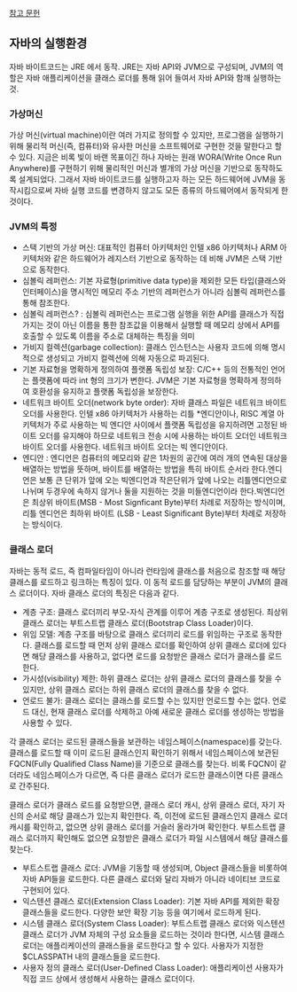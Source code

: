 [참고 문헌](https://cyk0825.tistory.com/5)

## 자바의 실행환경
자바 바이트코드는 JRE 에서 동작. JRE는 자바 API와 JVM으로 구성되며, JVM의 역할은 자바 애플리케이션을 클래스 로더를 통해 읽어 들여서 자바 API와 함깨 실행하는 것.

### 가상머신
가상 머신(virtual machine)이란 여러 가지로 정의할 수 있지만, 프로그램을 실행하기 위해 물리적 머신(즉, 컴퓨터)와 유사한 머신을 소프트웨어로 구현한 것을 말한다고 할 수 있다. 지금은 비록 빛이 바랜 목표이긴 하나 자바는 원래 WORA(Write Once Run Anywhere)를 구현하기 위해 물리적인 머신과 별개의 가상 머신을 기반으로 동작하도록 설계되었다. 그래서 자바 바이트코드를 실행하고자 하는 모든 하드웨어에 JVM을 동작시킴으로써 자바 실행 코드를 변경하지 않고도 모든 종류의 하드웨어에서 동작되게 한 것이다.

### JVM의 특정
- 스택 기반의 가상 머신: 대표적인 컴퓨터 아키텍처인 인텔 x86 아키텍처나 ARM 아키텍처와 같은 하드웨어가 레지스터 기반으로 동작하는 데 비해 JVM은 스택 기반으로 동작한다.
- 심볼릭 레퍼런스: 기본 자료형(primitive data type)을 제외한 모든 타입(클래스와 인터페이스)을 명시적인 메모리 주소 기반의 레퍼런스가 아니라 심볼릭 레퍼런스를 통해 참조한다.
- 심볼릭 레퍼런스? : 심볼릭 레퍼런스는 프로그램 실행을 위한 API를 클래스가 직접 가지는 것이 아닌 이름을 통한 참조값을 이용해서 실행할 때 메모리 상에서 API를 호출할 수 있도록 이름을 주소로 대체하는 특징을 의미
- 가비지 컬렉션(garbage collection): 클래스 인스턴스는 사용자 코드에 의해 명시적으로 생성되고 가비지 컬렉션에 의해 자동으로 파괴된다.
- 기본 자료형을 명확하게 정의하여 플랫폼 독립성 보장: C/C++ 등의 전통적인 언어는 플랫폼에 따라 int 형의 크기가 변한다. JVM은 기본 자료형을 명확하게 정의하여 호환성을 유지하고 플랫폼 독립성을 보장한다.
- 네트워크 바이트 오더(network byte order): 자바 클래스 파일은 네트워크 바이트 오더를 사용한다. 인텔 x86 아키텍처가 사용하는 리틀 *엔디안이나, RISC 계열 아키텍처가 주로 사용하는 빅 엔디안 사이에서 플랫폼 독립성을 유지하려면 고정된 바이트 오더를 유지해야 하므로 네트워크 전송 시에 사용하는 바이트 오더인 네트워크 바이트 오더를 사용한다. 네트워크 바이트 오더는 빅 엔디안이다.
- 엔디안 :  엔디언은 컴퓨터의 메모리와 같은 1차원의 공간에 여러 개의 연속된 대상을 배열하는 방법을 뜻하며, 바이트를 배열하는 방법을 특히 바이트 순서라 한다.엔디언은 보통 큰 단위가 앞에 오는 빅엔디언과 작은단위가 앞에 나오는 리틀엔디언으로 나뉘며 두경우에 속하지 않거나 둘을 지원하는 것을 미들엔디언이라 한다.빅엔디언은 최상위 바이트(MSB - Most Signficant Byte)부터 차례로 저장하는 방식이며, 리틀 엔디언은 최하위 바이트 (LSB - Least Significant Byte)부터 차례로 저장하는 방식이다.

### 클래스 로더
자바는 동적 로드, 즉 컴파일타임이 아니라 런타임에 클래스를 처음으로 참조할 때 해당 클래스를 로드하고 링크하는 특징이 있다. 이 동적 로드를 담당하는 부분이 JVM의 클래스 로더이다. 자바 클래스 로더의 특징은 다음과 같다.
- 계층 구조: 클래스 로더끼리 부모-자식 관계를 이루어 계층 구조로 생성된다. 최상위 클래스 로더는 부트스트랩 클래스 로더(Bootstrap Class Loader)이다.
- 위임 모델: 계층 구조를 바탕으로 클래스 로더끼리 로드를 위임하는 구조로 동작한다. 클래스를 로드할 때 먼저 상위 클래스 로더를 확인하여 상위 클래스 로더에 있다면 해당 클래스를 사용하고, 없다면 로드를 요청받은 클래스 로더가 클래스를 로드한다.
- 가시성(visibility) 제한: 하위 클래스 로더는 상위 클래스 로더의 클래스를 찾을 수 있지만, 상위 클래스 로더는 하위 클래스 로더의 클래스를 찾을 수 없다.
- 언로드 불가: 클래스 로더는 클래스를 로드할 수는 있지만 언로드할 수는 없다. 언로드 대신, 현재 클래스 로더를 삭제하고 아예 새로운 클래스 로더를 생성하는 방법을 사용할 수 있다.

각 클래스 로더는 로드된 클래스들을 보관하는 네임스페이스(namespace)를 갖는다. 클래스를 로드할 때 이미 로드된 클래스인지 확인하기 위해서 네임스페이스에 보관된 FQCN(Fully Qualified Class Name)을 기준으로 클래스를 찾는다. 비록 FQCN이 같더라도 네임스페이스가 다르면, 즉 다른 클래스 로더가 로드한 클래스이면 다른 클래스로 간주된다.

클래스 로더가 클래스 로드를 요청받으면, 클래스 로더 캐시, 상위 클래스 로더, 자기 자신의 순서로 해당 클래스가 있는지 확인한다. 즉, 이전에 로드된 클래스인지 클래스 로더 캐시를 확인하고, 없으면 상위 클래스 로더를 거슬러 올라가며 확인한다. 부트스트랩 클래스 로더까지 확인해도 없으면 요청받은 클래스 로더가 파일 시스템에서 해당 클래스를 찾는다.

- 부트스트랩 클래스 로더: JVM을 기동할 때 생성되며, Object 클래스들을 비롯하여 자바 API들을 로드한다. 다른 클래스 로더와 달리 자바가 아니라 네이티브 코드로 구현되어 있다.
- 익스텐션 클래스 로더(Extension Class Loader): 기본 자바 API를 제외한 확장 클래스들을 로드한다. 다양한 보안 확장 기능 등을 여기에서 로드하게 된다.
- 시스템 클래스 로더(System Class Loader): 부트스트랩 클래스 로더와 익스텐션 클래스 로더가 JVM 자체의 구성 요소들을 로드하는 것이라 한다면, 시스템 클래스 로더는 애플리케이션의 클래스들을 로드한다고 할 수 있다. 사용자가 지정한 $CLASSPATH 내의 클래스들을 로드한다.
- 사용자 정의 클래스 로더(User-Defined Class Loader): 애플리케이션 사용자가 직접 코드 상에서 생성해서 사용하는 클래스 로더이다.
